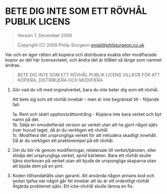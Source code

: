 # BETE DIG INTE SOM ETT RÖVHÅL PUBLIK LICENS

> Version 1, December 2009

> Copyright (C) 2009 Philip Sturgeon <email@philsturgeon.co.uk>
 
 Var och en äger rätten att kopiera och distribuera exakta eller modifierade
 kopior av det här licensavtalet, och ändra det är tillåtet så länge 
 som namnet ändras.

> BETE DIG INTE SOM ETT RÖVHÅL PUBLIK LICENS
> VILLKOR FÖR ATT KOPIERA, DISTRIBUERA OCH MODIFIERA

 1. Gör vad du vill med orginalverket, bara du inte beter dig som ett rövhål.

     Att bete sig som ett rövhål innebär - men är inte begränsat till - följande fall:

	 1a. Rent och skärt upphovsrättsintrång - Kopiera inte bara verket och byt namn på det.  
	 1b. Sälja en omodiefierad version av verket utan att ha gjort något själv över 
	 huvud taget, då är du verkligen ett rövhål.  
	 1c. Modifiera det ursprungliga verket för att inkludera skadligt innehåll. Då är du 
	 verkligen ett praktexempel på ett rövhål.  

 2. Om du blir rik genom modifieringar, relaterade till verket/tjänsten, eller stödja det 
 ursprungliga verket,
 sprid kärleken. Bara ett rövhål skulle tjäna storkovan på verket utan att bjuda de urspungliga 
 skaparna utan att bjuda dem på en pint.
 
 3. Koden tillhandahålls utan garanti. Att använda någon annans kod och sedan tjafsa när något 
 går fel innebär att du är ett ordentligt rövhål. Åtgärda problemet själv. Ett icke-rövhål 
 skulle lämna en fix.
